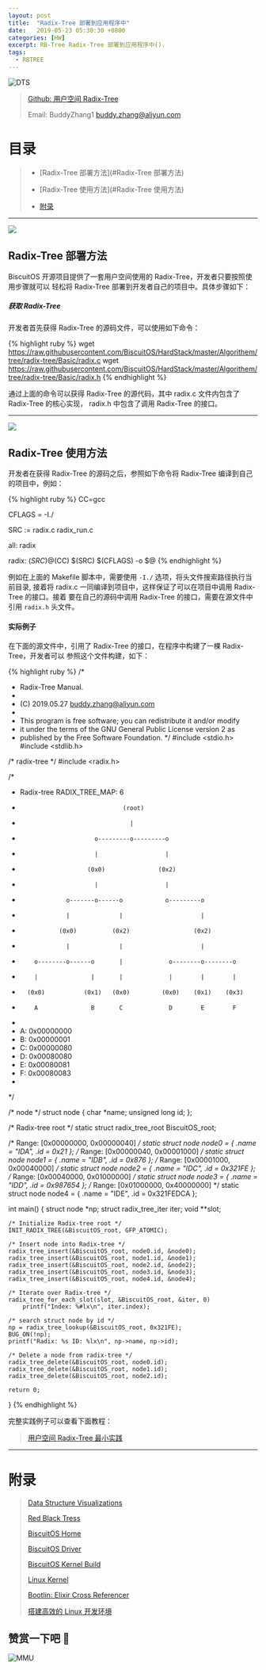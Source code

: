 ```yaml
---
layout: post
title:  "Radix-Tree 部署到应用程序中"
date:   2019-05-23 05:30:30 +0800
categories: [HW]
excerpt: RB-Tree Radix-Tree 部署到应用程序中().
tags:
  - RBTREE
---
```


![DTS](https://raw.githubusercontent.com/EmulateSpace/PictureSet/master/BiscuitOS/kernel/IND00000Q.jpg)

> [Github: 用户空间 Radix-Tree](https://github.com/BiscuitOS/HardStack/tree/master/Algorithem/tree/radix-tree/Basic)
>
> Email: BuddyZhang1 <buddy.zhang@aliyun.com>

# 目录

> - [Radix-Tree 部署方法](#Radix-Tree 部署方法)
>
> - [Radix-Tree 使用方法](#Radix-Tree 使用方法)
>
> - [附录](#附录)

-----------------------------------
<span id="Radix-Tree 部署方法"></span>

![](https://raw.githubusercontent.com/EmulateSpace/PictureSet/master/BiscuitOS/kernel/IND00000P.jpg)

## Radix-Tree 部署方法

BiscuitOS 开源项目提供了一套用户空间使用的 Radix-Tree，开发者只要按照使用步骤就可以
轻松将 Radix-Tree 部署到开发者自己的项目中。具体步骤如下：

##### 获取 Radix-Tree

开发者首先获得 Radix-Tree 的源码文件，可以使用如下命令：

{% highlight ruby %}
wget https://raw.githubusercontent.com/BiscuitOS/HardStack/master/Algorithem/tree/radix-tree/Basic/radix.c
wget https://raw.githubusercontent.com/BiscuitOS/HardStack/master/Algorithem/tree/radix-tree/Basic/radix.h
{% endhighlight %}

通过上面的命令可以获得 Radix-Tree 的源代码，其中 radix.c 文件内包含了 Radix-Tree 的核心实现，
radix.h 中包含了调用 Radix-Tree 的接口。

------------------------------

<span id="Radix-Tree使用方法"></span>

![](https://raw.githubusercontent.com/EmulateSpace/PictureSet/master/BiscuitOS/kernel/IND00000K.jpg)

## Radix-Tree 使用方法

开发者在获得 Radix-Tree 的源码之后，参照如下命令将 Radix-Tree 编译到自己的项目中，例如：

{% highlight ruby %}
CC=gcc

CFLAGS = -I./

SRC := radix.c radix_run.c

all: radix

radix: $(SRC)
	@$(CC) $(SRC) $(CFLAGS) -o $@
{% endhighlight %}

例如在上面的 Makefile 脚本中，需要使用 `-I./` 选项，将头文件搜索路径执行当前目录,
接着将 radix.c 一同编译到项目中，这样保证了可以在项目中调用 Radix-Tree 的接口。接着
要在自己的源码中调用 Radix-Tree 的接口，需要在源文件中引用 `radix.h` 头文件。

#### 实际例子

在下面的源文件中，引用了 Radix-Tree 的接口，在程序中构建了一棵 Radix-Tree，开发者可以
参照这个文件构建，如下：

{% highlight ruby %}
/*
 * Radix-Tree Manual.
 *
 * (C) 2019.05.27 <buddy.zhang@aliyun.com>
 *
 * This program is free software; you can redistribute it and/or modify
 * it under the terms of the GNU General Public License version 2 as
 * published by the Free Software Foundation.
 */
#include <stdio.h>
#include <stdlib.h>

/* radix-tree */
#include <radix.h>

/*
 * Radix-tree                                             RADIX_TREE_MAP: 6
 *                                  (root)
 *                                    |
 *                          o---------o---------o
 *                          |                   |
 *                        (0x0)               (0x2)
 *                          |                   |
 *                  o-------o------o            o---------o
 *                  |              |                      |
 *                (0x0)          (0x2)                  (0x2)
 *                  |              |                      |
 *         o--------o------o       |             o--------o--------o
 *         |               |       |             |        |        |
 *       (0x0)           (0x1)   (0x0)         (0x0)    (0x1)    (0x3)
 *         A               B       C             D        E        F
 *
 * A: 0x00000000
 * B: 0x00000001
 * C: 0x00000080
 * D: 0x00080080
 * E: 0x00080081
 * F: 0x00080083
 *
 */

/* node */
struct node {
	char *name;
	unsigned long id;
};

/* Radix-tree root */
static struct radix_tree_root BiscuitOS_root;

/* Range: [0x00000000, 0x00000040] */
static struct node node0 = { .name = "IDA", .id = 0x21 };
/* Range: [0x00000040, 0x00001000] */
static struct node node1 = { .name = "IDB", .id = 0x876 };
/* Range: [0x00001000, 0x00040000] */
static struct node node2 = { .name = "IDC", .id = 0x321FE };
/* Range: [0x00040000, 0x01000000] */
static struct node node3 = { .name = "IDD", .id = 0x987654 };
/* Range: [0x01000000, 0x40000000] */
static struct node node4 = { .name = "IDE", .id = 0x321FEDCA };

int main()
{
	struct node *np;
	struct radix_tree_iter iter;
	void **slot;

	/* Initialize Radix-tree root */
	INIT_RADIX_TREE(&BiscuitOS_root, GFP_ATOMIC);

	/* Insert node into Radix-tree */
	radix_tree_insert(&BiscuitOS_root, node0.id, &node0);
	radix_tree_insert(&BiscuitOS_root, node1.id, &node1);
	radix_tree_insert(&BiscuitOS_root, node2.id, &node2);
	radix_tree_insert(&BiscuitOS_root, node3.id, &node3);
	radix_tree_insert(&BiscuitOS_root, node4.id, &node4);

	/* Iterate over Radix-tree */
	radix_tree_for_each_slot(slot, &BiscuitOS_root, &iter, 0)
		printf("Index: %#lx\n", iter.index);

	/* search struct node by id */
	np = radix_tree_lookup(&BiscuitOS_root, 0x321FE);
	BUG_ON(!np);
	printf("Radix: %s ID: %lx\n", np->name, np->id);

	/* Delete a node from radix-tree */
	radix_tree_delete(&BiscuitOS_root, node0.id);
	radix_tree_delete(&BiscuitOS_root, node1.id);
	radix_tree_delete(&BiscuitOS_root, node2.id);

	return 0;
}
{% endhighlight %}

完整实践例子可以查看下面教程：

> [用户空间 Radix-Tree 最小实践](https://biscuitos.github.io/blog/Tree_RBTree/#%E7%BA%A2%E9%BB%91%E6%A0%91%E5%9C%A8%E5%BA%94%E7%94%A8%E7%A8%8B%E5%BA%8F%E4%B8%AD%E6%9C%80%E5%B0%8F%E5%AE%9E%E8%B7%B5)

-----------------------------------------------

# <span id="附录">附录</span>

> [Data Structure Visualizations](https://www.cs.usfca.edu/~galles/visualization/Algorithms.html)
>
> [Red Black Tress](https://biscuitos.github.io/blog/Tree_RBTree/)
>
> [BiscuitOS Home](https://biscuitos.github.io/)
>
> [BiscuitOS Driver](https://biscuitos.github.io/blog/BiscuitOS_Catalogue/)
>
> [BiscuitOS Kernel Build](https://biscuitos.github.io/blog/Kernel_Build/)
>
> [Linux Kernel](https://www.kernel.org/)
>
> [Bootlin: Elixir Cross Referencer](https://elixir.bootlin.com/linux/latest/source)
>
> [搭建高效的 Linux 开发环境](https://biscuitos.github.io/blog/Linux-debug-tools/)

## 赞赏一下吧 🙂

![MMU](https://raw.githubusercontent.com/EmulateSpace/PictureSet/master/BiscuitOS/kernel/HAB000036.jpg)
